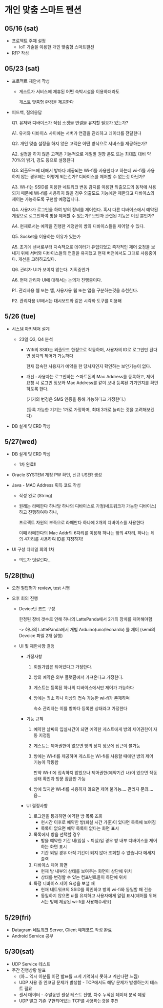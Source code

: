 # 개인 맞춤 스마트 펜션

## 05/16 (sat)

- 프로젝트 주제 설정
  - IoT 기술을 이용한 개인 맞춤형 스마트팬션
- RFP 작성

## 05/23 (sat)

- 프로젝트 제안서 작성

  - 게스트가 서비스에 제휴된 어떤 숙박시설을 이용하더라도

    게스트 맞춤형 환경을 제공한다

- 피드백, 질의응답

  Q1. 유저와 디바이스가 직접 소켓을 연결을 유지할 필요가 있는가?

  A1. 유저와 디바이스 사이에는 서버가 연결을 관리하고 데이터를 전달한다

  

  Q2. 개인 맞춤 설정을 하지 않은 고객은 어떤 방식으로 서비스를 제공하는가?

  A2. 설정을 하지 않은 고객은 기본적으로 계절별 권장 온도 또는 최대값 대비 약 70%의 밝기, 강도 등으로 설정된다

  

  Q3. 외출모드에 대해서 방마다 제공되는 Wi-fi를 사용한다고 하는데 wi-fi를 사용하지 않는 경우에는 어떻게 되는건가? 디바이스를 제어할 수 없는것 아닌가?

  A3. Wi-fi는 SSID를 이용한 네트워크 변동 감지를 이용한 외출모드의 동작에 사용되기 때문에 Wi-fi를 사용하지 않을 경우 외출모드 기능에만 제한되고  디바이스의 제어는 가능하도록 구현할 예정입니다.

  

  Q4. 사용자가 로그인을 하여 방의 장비를 제어한다. 혹시 다른 디바이스에서 예약된 계정으로 로그인하여 방을 제어할 수 있는가? 보안과 관련된 기능은 이것 뿐인가?

  A4. 현재로서는 예약을 진행한 계정만이 방의 디바이스들을 제어할 수 있다.

  

  Q5. Socket을 이용하는 이유가 있는가

  A5. 초기에 센서로부터 지속적으로 데이터가 유입되었고 즉각적인 제어 요청을 보내기 위해 서버와 디바이스들의 연결을 유지했고 현재 버전에서도 그대로 사용중이다. 개선을 고려하고있다.

  

  Q6. 관리자 UI가 보이지 않는다. 기획중인가

  A6. 현재 관리자 UI에 대해서는 논의가 진행중이다.

  P1. 관리자용 웹 또는 앱, 사용자용 웹 또는 앱을 구분하는것을 추천한다.

  P2. 관리자용 UI에서는 대시보드와 같은 시각화 도구를 이용해 



## 5/26 (tue)

- 시스템 아키텍쳐 설계

  - 23일 Q3, Q4 분석

    - Wifi의 SSID는 외출모드 한정으로 작동하며, 사용자의 ID로 로그인만 된다면 장치의 제어가 가능하다

      현재 접속한 사용자가 예약을 한 당사자인지 확인하는 보안기능이 없다.

    - 개선 : 사용자는 로그인하는 스마트폰의 Mac Address를 등록하고, 제어 요청 시 로그인 정보와 Mac Address를 같이 보내 등록된 기기인지를 확인하도록 한다.

      (기기의 변경은 SMS 인증을 통해 가능하다고 가정한다.)

      (등록 가능한 기기는 1개로 가정하며, 최대 3개로 늘리는 것을 고려해보겠다)

- DB 설계 및 ERD 작성



## 5/27(wed)

- DB 설계 및 ERD 작성

  - 1차 완료!!

- Oracle SYSTEM 계정 PW 확인, 신규 USER 생성

- Java - MAC Address 획득 코드 작성

  - 작성 완료 (String)

  - 원래는 라떼판다 하나당 하나의 디바이스로 가정(네트워크가 가능한 디바이스)하고 진행하여야 하나,

    프로젝트 자원의 부족으로 라떼판다 하나에 2개의 디바이스를 사용한다

    이때 라떼판다의 Mac Addr의 6자리를 이용해 하나는 앞의 4자리, 하나는 뒤의 4자리를 사용하여 ID를 지정하자!

- UI 구성 디테일 회의 1차
  
  - 의도가 엇갈린다...



## 5/28(thu)

- 오전 필답평가 review, test 시행

- 오후 회의 진행

  - Device단 코드 구성

    한정된 장비 갯수로 인해 하나의 LattePanda에서 2개의 장치를 제어해야함

    -> 하나의 LattePanda에서 개별 Arduino(uno/leonardo) 를 제어 (semi의 Devcice 파일 2개 실행)

  - UI 및 제한사항 결정

    - 가정사항

      1. 회원가입은 되어있다고 가정한다.

      2. 방의 예약은 외부 플랫폼에서 가져온다고 가정한다.

      3. 게스트는 등록된 하나의 디바이스에서만 제어가 가능하다

      4. 방에는 최소 하나 이상의 접속 가능한 wi-fi가 존재하며

         숙소 관리자는 이를 방마다 등록한 상태라고 가정한다

    - 기능 규칙

      1. 예약한 날짜의 입실시간이 되면 예약한 게스트에게 방의 제어권한이 자동 지정됨

      2. 게스트는 제어권한이 없으면 방의 장치 정보에 접근이 불가능

      3. 방에는 Wi-fi를 제공하며 게스트는 Wi-fi를 사용할 때에만 방의 제어 기능이 작동함

         만약 Wi-fi에 접속하지 않았으나 제어권한(예약기간 내)이 있으면 작동 상태 확인과 방문 잠금만 가능

      4. 방에 있지만 Wi-fi를 사용하지 않으면 제어 불가능.... 관리자 문의.... 음...

    - UI 결정사항

      1. 로그인을 통과하면 예약한 방 목록 조회
         - 현시간 이후로 예약한 방(퇴실 시간 기준)이 있다면 목록에 보여짐
         - 목록이 없으면 예약 목록이 없다는 화면 표시
      2. 목록에서 방을 선택할 경우
         - 방을 예약한 기간 내(입실 ~ 퇴실)일 경우 방 내부 디바이스를 제어하는 화면 표시
         - 기간 외일 경우 아직 기간이 되지 않아 조회할 수 없습니다 메세지 출력
      3. 디바이스 제어 화면
         - 현재 방 내부의 상태를 보여주는 화면이 상단에 위치
         - 상태를 변경할 수 있는 컴포넌트들이 하단에 위치
      4. 특정 디바이스 제어 요청을 보낼 때
         - 현재 네트워크의 SSID를 확인하고 방의 wi-fi와 동일할 때 전송
         - 동일하지 않으면 ui를 유지하고 사용자에게 알림 표시(제어를 위해서는 방에 제공된 wi-fi를 사용해주세요)



## 5/29(fri)

- Datagram 네트워크 Server, Client 예제코드 작성 완료
- Android Service 공부



## 5/30(sat)

- UDP Service 테스트
- 주간 진행상황 발표
  - (아... 역시 이분들 이전 발표를 크게 기억하지 못하고 계신다란 느낌)
  - UDP 사용 중 인코딩 문제가 발생함 - TCP에서도 해당 문제가 발생하는지 테스트 필요
  - 센서 데이터 - 주말동안 센싱 테스트 진행, 차주 누적된 데이터 분석 예정
  - UDP 말고 기존 구현되어있는 TCP를 사용하는것을 추천